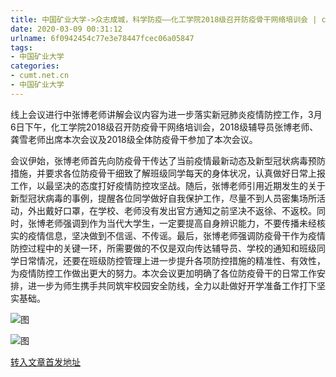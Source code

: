 ```yaml
---
title: 中国矿业大学->众志成城，科学防疫——化工学院2018级召开防疫骨干网络培训会 | cumt.net.cn
date: 2020-03-09 00:31:12
urlname: 6f0942454c77e3e78447fcec06a05847
tags: 
- 中国矿业大学
categories:
- cumt.net.cn
- 中国矿业大学
---
```

线上会议进行中张博老师讲解会议内容为进一步落实新冠肺炎疫情防控工作，3月6日下午，化工学院2018级召开防疫骨干网络培训会，2018级辅导员张博老师、龚雪老师出席本次会议及2018级全体防疫骨干参加了本次会议。

会议伊始，张博老师首先向防疫骨干传达了当前疫情最新动态及新型冠状病毒预防措施，并要求各位防疫骨干细致了解班级同学每天的身体状况，认真做好日常上报工作，以最坚决的态度打好疫情防控攻坚战。随后，张博老师引用近期发生的关于新型冠状病毒的事例，提醒各位同学做好自我保护工作，尽量不到人员密集场所活动，外出戴好口罩，在学校、老师没有发出官方通知之前坚决不返徐、不返校。同时，张博老师强调到作为当代大学生，一定要提高自身辨识能力，不要传播未经核实的疫情信息，坚决做到不信谣、不传谣。最后，张博老师强调防疫骨干作为疫情防控过程中的关键一环，所需要做的不仅是双向传达辅导员、学校的通知和班级同学日常情况，还要在班级防控管理上进一步提升各项防控措施的精准性、有效性，为疫情防控工作做出更大的努力。本次会议更加明确了各位防疫骨干的日常工作安排，进一步为师生携手共同筑牢校园安全防线，全力以赴做好开学准备工作打下坚实基础。

![图](http://xwzx.cumt.edu.cn/_upload/article/images/9a/34/3f151a0c4ad1ab51fd2341f95ebc/e9da1519-b7c2-497c-b521-f551fd027eaa.jpg)

![图](http://xwzx.cumt.edu.cn/_upload/article/images/9a/34/3f151a0c4ad1ab51fd2341f95ebc/dc7908b3-5226-4b4a-a2a3-a35e23f4d67b.jpg)

[转入文章首发地址](http://xwzx.cumt.edu.cn/8c/b0/c523a560304/page.htm)